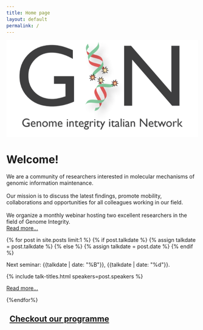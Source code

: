 ```yaml
---
title: Home page
layout: default
permalink: /
---
```


<div class="container mb-5">
    <div class="text-center mt-5">
        <img src="/assets/banner.png" class="img-fluid"/>
    </div>
    <div class="jumbotron">
        <h1 class="h1 font-weight-light">
            Welcome!
        </h1>
        <p class="mission-statement">
            We are a community of researchers interested in molecular mechanisms of genomic information maintenance.<br><br>
            Our mission is to discuss the latest findings, promote mobility, collaborations and opportunities for all colleagues working in our field.<br><br>
            We organize a monthly webinar hosting two excellent researchers in the field of Genome Integrity.<br>
            <a href="/about/">Read more...</a>
        </p>
    </div>
    <div class="row mt-5">
        <div class="col-lg-12">
        {% for post in site.posts limit:1 %}
        {% if post.talkdate %}
        {% assign talkdate = post.talkdate %}
        {% else %}
        {% assign talkdate = post.date %}
        {% endif %}
        <p>Next seminar: {{talkdate | date: "%B"}}, {{talkdate | date: "%d"}}.</p>
        </div>
    </div>
    <div class="row mt-0">
        {% include talk-titles.html speakers=post.speakers %}
    </div>
    <p><a href="{{ post.url | relative_url }}">
      Read more...  
    </a></p>        
    {%endfor%}
    <div class="text-center mt-5">
        <h2 class="h2">
            <a href="/programme" style="padding: 0.4em">
                <i class="fas fa-calendar-alt"></i> 
                Checkout our programme
            </a>
        </h2>    
    </div>
</div>